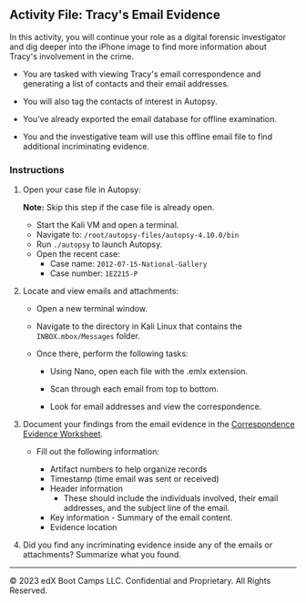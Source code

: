 ## Activity File: Tracy's Email Evidence

In this activity, you will continue your role as a digital forensic investigator and dig deeper into the iPhone image to find more information about Tracy's involvement in the crime.

- You are tasked with viewing Tracy's email correspondence and generating a list of contacts and their email addresses.

- You will also tag the contacts of interest in Autopsy.

- You've already exported the email database for offline examination.
 
- You and the investigative team will use this offline email file to find additional incriminating evidence.
 
### Instructions

1. Open your case file in Autopsy:

    **Note:** Skip this step if the case file is already open.
 
    - Start the Kali VM and open a terminal.
    - Navigate to: `/root/autopsy-files/autopsy-4.10.0/bin`
    - Run `./autopsy` to launch Autopsy.
    - Open the recent case:
       - Case name: `2012-07-15-National-Gallery`
       - Case number: `1EZ215-P`

2. Locate and view emails and attachments:

   - Open a new terminal window.

   - Navigate to the directory in Kali Linux that contains the `INBOX.mbox/Messages` folder.

   -  Once there, perform the following tasks:

      - Using Nano, open each file with the .emlx extension.

      - Scan through each email from top to bottom.

      - Look for email addresses and view the correspondence.

3. Document your findings from the email evidence in the [Correspondence Evidence Worksheet](https://docs.google.com/document/d/1zS-QDGYhMnbZZrwcapIrwdn73fUoh3MSkaZCcX-7LUM/copy).

   - Fill out the following information:
      
      - Artifact numbers to help organize records
      - Timestamp (time email was sent or received)  
      - Header information
          - These should include the individuals involved, their email addresses, and the subject line of the email. 
      - Key information 
            - Summary of the email content.  
      - Evidence location

  
4. Did you find any incriminating evidence inside any of the emails or attachments? Summarize what you found. 

----
&copy; 2023 edX Boot Camps LLC. Confidential and Proprietary. All Rights Reserved.
